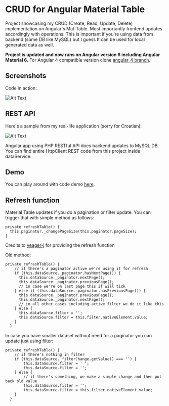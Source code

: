 # CRUD for Angular Material Table

Project showcasing my CRUD (Create, Read, Update, Delete) implementation on Angular's Mat-Table. Most importantly frontend updates accordingly
with operations. This is important if you're using data from backend (some DB like MySQL) but I guess It can be used for local generated data
as well.

**Project is updated and now runs on Angular version 6 including Angular Material 6.**
For Angular 4 compatible version clone [angular_4 branch](https://github.com/marinantonio/angular-mat-table-crud/tree/angular_4).

## Screenshots

Code in action:

![Alt Text](https://i.imgur.com/QcXMtzK.gif)


## REST API
Here's a sample from my real-life application (sorry for Croatian):

![Alt Text](https://i.stack.imgur.com/atzqB.gif)

Angular app using PHP RESTful API does backend updates to MySQL DB.
You can find entire HttpClient REST code from this project inside dataService.

## Demo

You can play around with code demo [here](https://marinantonio.github.io/angular-mat-table-crud/).

## Refresh function

Material Table updates if you do a pagination or filter update. You can trigger that with simple method
as follows:

```
private refreshTable() {
  this.paginator._changePageSize(this.paginator.pageSize);
}
```
Credits to [yeager-j](https://github.com/marinantonio/angular-mat-table-crud/issues/12) for providing the refresh function

Old method:
```
private refreshTable() {
    // if there's a paginator active we're using it for refresh
    if (this.dataSource._paginator.hasNextPage()) {
      this.dataSource._paginator.nextPage();
      this.dataSource._paginator.previousPage();
      // in case we're on last page this if will tick
    } else if (this.dataSource._paginator.hasPreviousPage()) {
      this.dataSource._paginator.previousPage();
      this.dataSource._paginator.nextPage();
      // in all other cases including active filter we do it like this
    } else {
      this.dataSource.filter = '';
      this.dataSource.filter = this.filter.nativeElement.value;
    }
  }
```

In case you have smaller dataset without need for a paginator you can update just using filter:

```
private refreshTable() {
    // if there's nothing in filter
    if (this.dataSource._filterChange.getValue() === '') {
        this.dataSource.filter = ' ';
        this.dataSource.filter = '';
    } else {
        // if there's something, we make a simple change and then put back old value
        this.dataSource.filter = '';
        this.dataSource.filter = this.filter.nativeElement.value;
    }
  }
```
